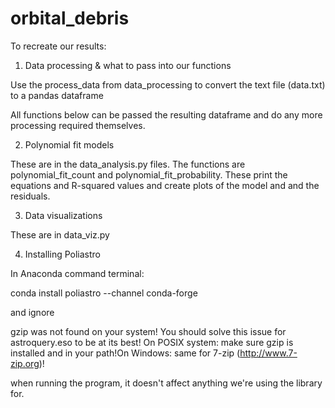 # orbital_debris

To recreate our results:

1. Data processing & what to pass into our functions

Use the process_data from data_processing to convert the text file (data.txt)
to a pandas dataframe

All functions below can be passed the resulting dataframe and do
any more processing required themselves.

2. Polynomial fit models

These are in the data_analysis.py files. The functions are polynomial_fit_count
and polynomial_fit_probability. These print the equations and R-squared values
and create plots of the model and and the residuals.

3. Data visualizations

These are in data_viz.py 

4. Installing Poliastro

In Anaconda command terminal:

conda install poliastro --channel conda-forge

and ignore

gzip was not found on your system! You should solve this issue for astroquery.eso to be at its best!
On POSIX system: make sure gzip is installed and in your path!On Windows: same for 7-zip (http://www.7-zip.org)!

when running the program, it doesn't affect anything we're using the library for.



